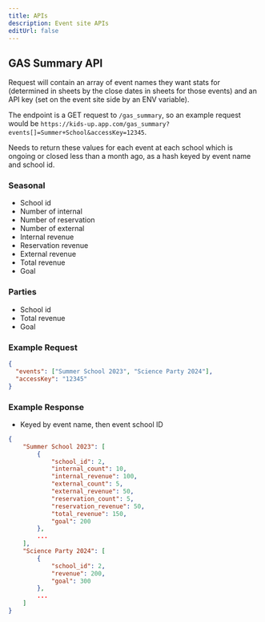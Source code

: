 ```yaml
---
title: APIs
description: Event site APIs
editUrl: false
---
```


## GAS Summary API

Request will contain an array of event names they want stats for (determined in sheets by the close dates in sheets for those events) and an API key (set on the event site side by an ENV variable).

The endpoint is a GET request to `/gas_summary`, so an example request would be `https://kids-up.app.com/gas_summary?events[]=Summer+School&accessKey=12345`.

Needs to return these values for each event at each school which is ongoing or closed less than a month ago, as a hash keyed by event name and school id.

### Seasonal

- School id
- Number of internal
- Number of reservation
- Number of external
- Internal revenue
- Reservation revenue
- External revenue
- Total revenue
- Goal

### Parties

- School id
- Total revenue
- Goal

### Example Request

```json
{
  "events": ["Summer School 2023", "Science Party 2024"],
  "accessKey": "12345"
}
```

### Example Response

- Keyed by event name, then event school ID

```json
{
    "Summer School 2023": [
        {
            "school_id": 2,
            "internal_count": 10,
            "internal_revenue": 100,
            "external_count": 5,
            "external_revenue": 50,
            "reservation_count": 5,
            "reservation_revenue": 50,
            "total_revenue": 150,
            "goal": 200
        },
        ...
    ],
    "Science Party 2024": [
        {
            "school_id": 2,
            "revenue": 200,
            "goal": 300
        },
        ...
    ]
}
```
